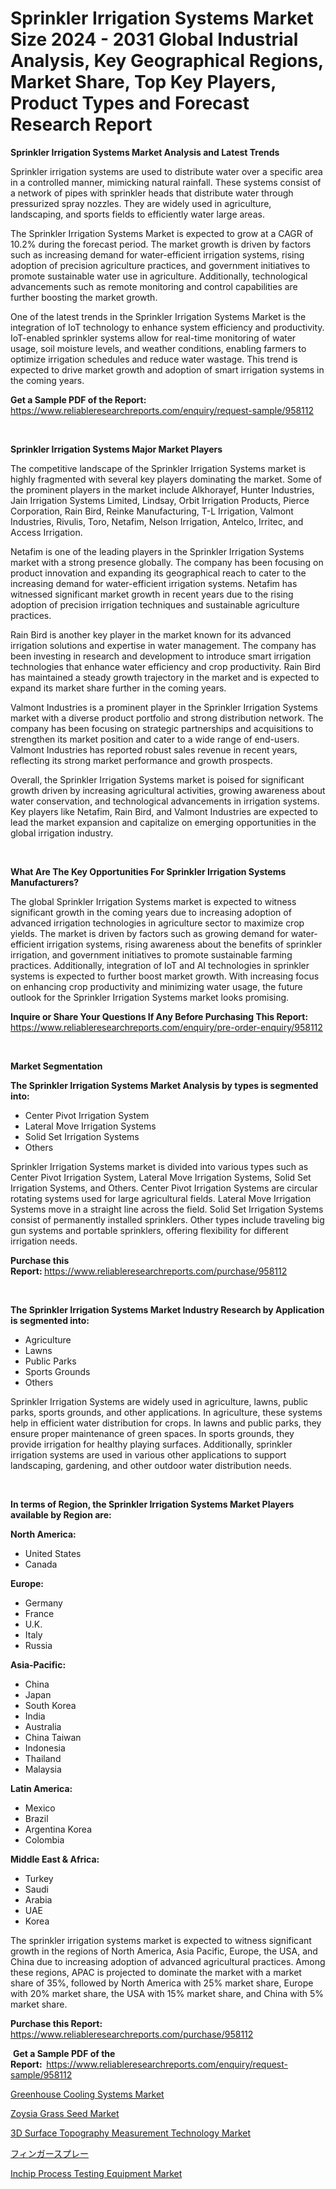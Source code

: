 <p><h1>Sprinkler Irrigation Systems Market Size 2024 - 2031 Global Industrial Analysis, Key Geographical Regions, Market Share, Top Key Players, Product Types and Forecast Research Report</h1></p><p><strong>Sprinkler Irrigation Systems Market Analysis and Latest Trends</strong></p>
<p><p>Sprinkler irrigation systems are used to distribute water over a specific area in a controlled manner, mimicking natural rainfall. These systems consist of a network of pipes with sprinkler heads that distribute water through pressurized spray nozzles. They are widely used in agriculture, landscaping, and sports fields to efficiently water large areas.</p><p>The Sprinkler Irrigation Systems Market is expected to grow at a CAGR of 10.2% during the forecast period. The market growth is driven by factors such as increasing demand for water-efficient irrigation systems, rising adoption of precision agriculture practices, and government initiatives to promote sustainable water use in agriculture. Additionally, technological advancements such as remote monitoring and control capabilities are further boosting the market growth.</p><p>One of the latest trends in the Sprinkler Irrigation Systems Market is the integration of IoT technology to enhance system efficiency and productivity. IoT-enabled sprinkler systems allow for real-time monitoring of water usage, soil moisture levels, and weather conditions, enabling farmers to optimize irrigation schedules and reduce water wastage. This trend is expected to drive market growth and adoption of smart irrigation systems in the coming years.</p></p>
<p><strong>Get a Sample PDF of the Report:&nbsp;</strong> <a href="https://www.reliableresearchreports.com/enquiry/request-sample/958112">https://www.reliableresearchreports.com/enquiry/request-sample/958112</a></p>
<p>&nbsp;</p>
<p><strong>Sprinkler Irrigation Systems Major Market Players</strong></p>
<p><p>The competitive landscape of the Sprinkler Irrigation Systems market is highly fragmented with several key players dominating the market. Some of the prominent players in the market include Alkhorayef, Hunter Industries, Jain Irrigation Systems Limited, Lindsay, Orbit Irrigation Products, Pierce Corporation, Rain Bird, Reinke Manufacturing, T-L Irrigation, Valmont Industries, Rivulis, Toro, Netafim, Nelson Irrigation, Antelco, Irritec, and Access Irrigation.</p><p>Netafim is one of the leading players in the Sprinkler Irrigation Systems market with a strong presence globally. The company has been focusing on product innovation and expanding its geographical reach to cater to the increasing demand for water-efficient irrigation systems. Netafim has witnessed significant market growth in recent years due to the rising adoption of precision irrigation techniques and sustainable agriculture practices.</p><p>Rain Bird is another key player in the market known for its advanced irrigation solutions and expertise in water management. The company has been investing in research and development to introduce smart irrigation technologies that enhance water efficiency and crop productivity. Rain Bird has maintained a steady growth trajectory in the market and is expected to expand its market share further in the coming years.</p><p>Valmont Industries is a prominent player in the Sprinkler Irrigation Systems market with a diverse product portfolio and strong distribution network. The company has been focusing on strategic partnerships and acquisitions to strengthen its market position and cater to a wide range of end-users. Valmont Industries has reported robust sales revenue in recent years, reflecting its strong market performance and growth prospects.</p><p>Overall, the Sprinkler Irrigation Systems market is poised for significant growth driven by increasing agricultural activities, growing awareness about water conservation, and technological advancements in irrigation systems. Key players like Netafim, Rain Bird, and Valmont Industries are expected to lead the market expansion and capitalize on emerging opportunities in the global irrigation industry.</p></p>
<p>&nbsp;</p>
<p><strong>What Are The Key Opportunities For Sprinkler Irrigation Systems Manufacturers?</strong></p>
<p><p>The global Sprinkler Irrigation Systems market is expected to witness significant growth in the coming years due to increasing adoption of advanced irrigation technologies in agriculture sector to maximize crop yields. The market is driven by factors such as growing demand for water-efficient irrigation systems, rising awareness about the benefits of sprinkler irrigation, and government initiatives to promote sustainable farming practices. Additionally, integration of IoT and AI technologies in sprinkler systems is expected to further boost market growth. With increasing focus on enhancing crop productivity and minimizing water usage, the future outlook for the Sprinkler Irrigation Systems market looks promising.</p></p>
<p><strong>Inquire or Share Your Questions If Any Before Purchasing This Report:</strong> <a href="https://www.reliableresearchreports.com/enquiry/pre-order-enquiry/958112">https://www.reliableresearchreports.com/enquiry/pre-order-enquiry/958112</a></p>
<p>&nbsp;</p>
<p><strong>Market Segmentation</strong></p>
<p><strong>The Sprinkler Irrigation Systems Market Analysis by types is segmented into:</strong></p>
<p><ul><li>Center Pivot Irrigation System</li><li>Lateral Move Irrigation Systems</li><li>Solid Set Irrigation Systems</li><li>Others</li></ul></p>
<p><p>Sprinkler Irrigation Systems market is divided into various types such as Center Pivot Irrigation System, Lateral Move Irrigation Systems, Solid Set Irrigation Systems, and Others. Center Pivot Irrigation Systems are circular rotating systems used for large agricultural fields. Lateral Move Irrigation Systems move in a straight line across the field. Solid Set Irrigation Systems consist of permanently installed sprinklers. Other types include traveling big gun systems and portable sprinklers, offering flexibility for different irrigation needs.</p></p>
<p><strong>Purchase this Report:&nbsp;</strong><a href="https://www.reliableresearchreports.com/purchase/958112">https://www.reliableresearchreports.com/purchase/958112</a></p>
<p>&nbsp;</p>
<p><strong>The Sprinkler Irrigation Systems Market Industry Research by Application is segmented into:</strong></p>
<p><ul><li>Agriculture</li><li>Lawns</li><li>Public Parks</li><li>Sports Grounds</li><li>Others</li></ul></p>
<p><p>Sprinkler Irrigation Systems are widely used in agriculture, lawns, public parks, sports grounds, and other applications. In agriculture, these systems help in efficient water distribution for crops. In lawns and public parks, they ensure proper maintenance of green spaces. In sports grounds, they provide irrigation for healthy playing surfaces. Additionally, sprinkler irrigation systems are used in various other applications to support landscaping, gardening, and other outdoor water distribution needs.</p></p>
<p>&nbsp;</p>
<p><strong>In terms of Region, the Sprinkler Irrigation Systems Market Players available by Region are:</strong></p>
<p>
    <p> <strong> North America: </strong>
        <ul>
            <li>United States</li>
            <li>Canada</li>
        </ul>
        </p> 
    <p> <strong> Europe: </strong>
        <ul>
            <li>Germany</li>
            <li>France</li>
            <li>U.K.</li>
            <li>Italy</li>
            <li>Russia</li>
        </ul>
        </p> 
    <p> <strong> Asia-Pacific: </strong>
        <ul>
            <li>China</li>
            <li>Japan</li>
            <li>South Korea</li>
            <li>India</li>
            <li>Australia</li>
            <li>China Taiwan</li>
            <li>Indonesia</li>
            <li>Thailand</li>
            <li>Malaysia</li>
        </ul>
        </p> 
    <p> <strong> Latin America: </strong>
        <ul>
            <li>Mexico</li>
            <li>Brazil</li>
            <li>Argentina Korea</li>
            <li>Colombia</li>
        </ul>
        </p> 
    <p> <strong> Middle East & Africa: </strong>
        <ul>
            <li>Turkey</li>
            <li>Saudi</li>
            <li>Arabia</li>
            <li>UAE</li>
            <li>Korea</li>
        </ul>
    </p>
    </p>
<p><p>The sprinkler irrigation systems market is expected to witness significant growth in the regions of North America, Asia Pacific, Europe, the USA, and China due to increasing adoption of advanced agricultural practices. Among these regions, APAC is projected to dominate the market with a market share of 35%, followed by North America with 25% market share, Europe with 20% market share, the USA with 15% market share, and China with 5% market share.</p></p>
<p><strong>Purchase this Report: </strong><a href="https://www.reliableresearchreports.com/purchase/958112">https://www.reliableresearchreports.com/purchase/958112</a></p>
<p>&nbsp;<strong>Get a Sample PDF of the Report:&nbsp;&nbsp;</strong><a href="https://www.reliableresearchreports.com/enquiry/request-sample/958112">https://www.reliableresearchreports.com/enquiry/request-sample/958112</a></p>
<p><strong></strong></p>
<p><p><a href="https://github.com/guneycigdem35/Market-Research-Report-List-2/blob/main/greenhouse-cooling-systems-market.md">Greenhouse Cooling Systems Market</a></p><p><a href="https://github.com/biheemgalvinlouises6hokrh3h/Market-Research-Report-List-1/blob/main/zoysia-grass-seed-market.md">Zoysia Grass Seed Market</a></p><p><a href="https://issuu.com/reportprime-2/docs/3d-surface-topography-measurement-technology-marke">3D Surface Topography Measurement Technology Market</a></p><p><a href="https://github.com/ihabdkwlxs948/Market-Research-Report-List-1/blob/main/4813259187338.md">フィンガースプレー</a></p><p><a href="https://issuu.com/reportprime-2/docs/inchip-process-testing-equipment-market-size-2030.">Inchip Process Testing Equipment Market</a></p></p>